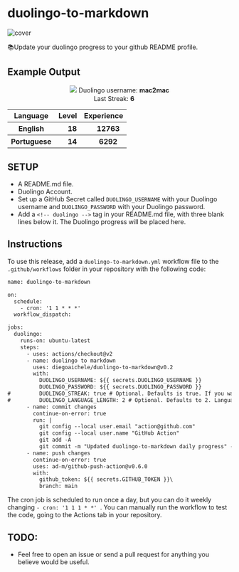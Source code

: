 # duolingo-to-markdown

![cover](cover.png)

📚Update your duolingo progress to your github README profile.

## Example Output

<!-- duolingo -->
<p align="center"><img src="https://d35aaqx5ub95lt.cloudfront.net/images/dc30aa15cf53a51f7b82e6f3b7e63c68.svg">  Duolingo username: <strong> mac2mac </strong> </br>Last Streak: <strong> 6</strong>  <img   width="20.5px" height="15.5px" src="https://d35aaqx5ub95lt.cloudfront.net/vendor/398e4298a3b39ce566050e5c041949ef.svg"></br><table align="center"><tr><th>Language</th><th>Level</th><th>Experience</th></tr> <tr><th>English </th><th><span><img  width="20.5px" height="15.5px"  src="https://d35aaqx5ub95lt.cloudfront.net/vendor/b3ede3d53c932ee30d981064671c8032.svg"><span >18</span></span></th><th><span><img width="20.5px" height="15.5px" src="https://d35aaqx5ub95lt.cloudfront.net/images/profile/01ce3a817dd01842581c3d18debcbc46.svg"><span >12763</span></span></th></tr> <tr><th>Portuguese </th><th><span><img  width="20.5px" height="15.5px"  src="https://d35aaqx5ub95lt.cloudfront.net/vendor/b3ede3d53c932ee30d981064671c8032.svg"><span >14</span></span></th><th><span><img width="20.5px" height="15.5px" src="https://d35aaqx5ub95lt.cloudfront.net/images/profile/01ce3a817dd01842581c3d18debcbc46.svg"><span >6292</span></span></th></tr></table></p> 


## SETUP
* A README.md file.
* Duolingo Account.
* Set up a GitHub Secret called  ```DUOLINGO_USERNAME``` with your Duolingo username and  ```DUOLINGO_PASSWORD``` with your Duolingo password.
* Add a ```<!-- duolingo -->``` tag in your README.md file, with three blank lines below it. The Duolingo progress will be placed here.

## Instructions


To use this release, add a ```duolingo-to-markdown.yml``` workflow file to the ```.github/workflows``` folder in your repository with the following code:

```diff
name: duolingo-to-markdown

on:
  schedule:
    - cron: '1 1 * * *'
  workflow_dispatch:

jobs:
  duolingo:
    runs-on: ubuntu-latest
    steps:
      - uses: actions/checkout@v2
      - name: duolingo to markdown
        uses: diegoaichele/duolingo-to-markdown@v0.2
        with:
          DUOLINGO_USERNAME: ${{ secrets.DUOLINGO_USERNAME }}
          DUOLINGO_PASSWORD: ${{ secrets.DUOLINGO_PASSWORD }}
#         DUOLINGO_STREAK: true # Optional. Defaults is true. If you want to include your last streak on Duolingo.
#         DUOLINGO_LANGUAGE_LENGTH: 2 # Optional. Defaults to 2. Language you want to show (are sort of higher experience to lower).
      - name: commit changes
        continue-on-error: true
        run: |
          git config --local user.email "action@github.com"
          git config --local user.name "GitHub Action"
          git add -A
          git commit -m "Updated duolingo-to-markdown daily progress" -a
      - name: push changes
        continue-on-error: true
        uses: ad-m/github-push-action@v0.6.0
        with:
          github_token: ${{ secrets.GITHUB_TOKEN }}\
          branch: main
```          
The cron job is scheduled to run once a day, but you can do it weekly changing  ```- cron: '1 1 1 * *' ```. You can manually run the workflow to test the code, going to the Actions tab in your repository.
          
## TODO:
 -  Feel free to open an issue or send a pull request for anything you believe would be useful.
